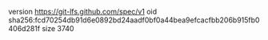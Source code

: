 version https://git-lfs.github.com/spec/v1
oid sha256:fcd70254db91d6e0892bd24aadf0bf0a44bea9efcacfbb206b915fb0406d281f
size 3740

